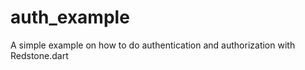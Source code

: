 auth_example
============

A simple example on how to do authentication and authorization with Redstone.dart
